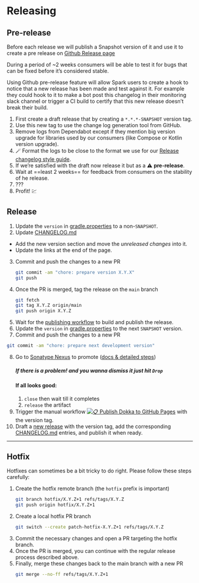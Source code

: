 # Releasing

## Pre-release

Before each release we will publish a Snapshot version of it and use it to create a pre release on [Github Release page](https://github.com/adevinta/spark-android/releases)

During a period of ~2 weeks consumers will be able to test it for bugs that can be fixed before it’s considered stable.

Using Github pre-release feature will allow Spark users to create a hook to notice that a new release has been made and test against it.
For example they could hook to it to make a bot post this changelog in their monitoring slack channel or trigger a CI build to certify that this new release doesn’t break their build.

1. First create a draft release that by creating a `*.*.*-SNAPSHOT` version tag.
2. Use this new tag to use the change log generation tool from GitHub.
3. Remove logs from Dependabot except if they mention big version upgrade for libraries used by our consumers (like Compose or Kotlin version upgrade).
5. 🪄 Format the logs to be close to the format we use for our [Release changelog style guide]().
6. If we’re satisfied with the draft now release it but as a ⚠️ **pre-release**.
7. Wait at ==least 2 weeks== for feedback from consumers on the stability of he release.
8. ???
9. Profit! 💹

## Release

1. Update the `version` in [gradle.properties](https://github.com/adevinta/spark-android/blob/main/gradle.properties) to a non-`SNAPSHOT`.
2. Update [CHANGELOG.md](https://github.com/adevinta/spark-android/blob/main/CHANGELOG.md)
- Add the new version section and move the *unreleased changes* into it.
- Update the links at the end of the page.
3. Commit and push the changes to a new PR
   ```bash
   git commit -am "chore: prepare version X.Y.X"
   git push
   ```
4. Once the PR is merged, tag the release on the `main` branch
   ```bash
   git fetch
   git tag X.Y.Z origin/main
   git push origin X.Y.Z
   ```
5. Wait for the [publishing workflow](https://github.com/adevinta/spark-android/actions/workflows/publish.yml) to build and publish the release.
6. Update the `version` in [gradle.properties](https://github.com/adevinta/spark-android/blob/main/gradle.properties) to the next `SNAPSHOT` version.
7. Commit and push the changes to a new PR
  ```bash
  git commit -am "chore: prepare next development version"
  ```
8. Go to [Sonatype Nexus](https://s01.oss.sonatype.org/) to promote ([docs & detailed steps](https://central.sonatype.org/publish/release/))
   ##### If there is a problem! and you wanna dismiss it just hit `Drop`
   #### If all looks good:
    1. `close` then wait till it completes
    2. `release` the artifact
9. Trigger the manual workflow [![📋 Publish Dokka to GitHub Pages](https://github.com/adevinta/spark-android/actions/workflows/dokka.yml/badge.svg)](https://github.com/adevinta/spark-android/actions/workflows/dokka.yml) with the version tag.
10. Draft a [new release](https://github.com/adevinta/spark-android/releases/new) with the version tag, add the corresponding [CHANGELOG.md](https://github.com/adevinta/spark-android/blob/main/CHANGELOG.md) entries, and publish it when ready.

---

## Hotfix

Hotfixes can sometimes be a bit tricky to do right. Please follow these steps carefully:

1. Create the hotfix remote branch (the `hotfix` prefix is important)
   ```bash
   git branch hotfix/X.Y.Z+1 refs/tags/X.Y.Z
   git push origin hotfix/X.Y.Z+1
   ```
2. Create a local hotfix PR branch
   ```bash
   git switch --create patch-hotfix-X.Y.Z+1 refs/tags/X.Y.Z
   ```
3. Commit the necessary changes and open a PR targeting the hotfix branch.
4. Once the PR is merged, you can continue with the regular release process described above.
5. Finally, merge these changes back to the main branch with a new PR
   ```bash
   git merge --no-ff refs/tags/X.Y.Z+1
   ```